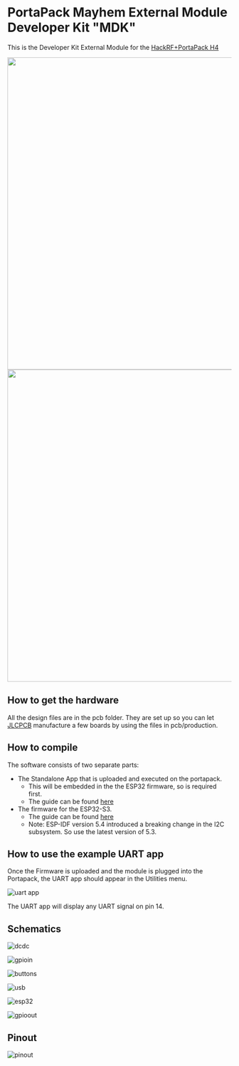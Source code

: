 # PortaPack Mayhem External Module Developer Kit "MDK"
This is the Developer Kit External Module for the [HackRF+PortaPack H4](https://github.com/portapack-mayhem/mayhem-firmware)

<img src="./docs/mdk.jpg" width="700">

<img src="./docs/pcb.jpg" width="700">


## How to get the hardware
All the design files are in the pcb folder. They are set up so you can let [JLCPCB](https://jlcpcb.com/) manufacture a few boards by using the files in pcb/production.


## How to compile
The software consists of two separate parts:
- The Standalone App that is uploaded and executed on the portapack.
  - This will be embedded in the the ESP32 firmware, so is required first.
  - The guide can be found [here](src/uart/Readme.md)
- The firmware for the ESP32-S3.
  - The guide can be found [here](src/portapack-external-module/README.md) 
  - Note: ESP-IDF version 5.4 introduced a breaking change in the I2C subsystem. So use the latest version of 5.3.

## How to use the example UART app
Once the Firmware is uploaded and the module is plugged into the Portapack, the UART app should appear in the Utilities menu.

![uart app](./docs/uart.png)

The UART app will display any UART signal on pin 14.

## Schematics
![dcdc](./docs/dcdc.png)

![gpioin](./docs/gpioin.png)

![buttons](./docs/buttons.png)

![usb](./docs/usb.png)

![esp32](./docs/esp32.png)

![gpioout](./docs/gpioout.png)


## Pinout
![pinout](./docs/H4MPinout.png)
